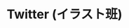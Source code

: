 ---
layout: post
title: Twitter (イラスト班)
description: イラスト班Twitter
image: assets/images/twitter.png
link: https://twitter.com/sokon_illust
---